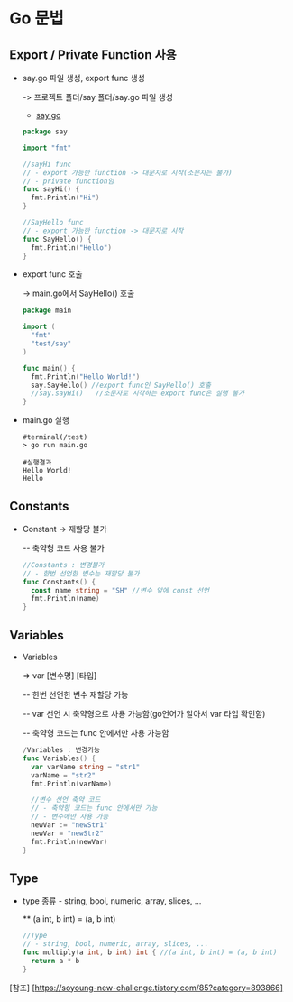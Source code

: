 # Go 문법

## Export / Private Function 사용

- say.go 파일 생성, export func 생성

  -> 프로젝트 폴더/say 폴더/say.go 파일 생성

  - <u>say.go</u>

  ```go
  package say
  
  import "fmt"
  
  //sayHi func
  // - export 가능한 function -> 대문자로 시작(소문자는 불가)
  // - private function임
  func sayHi() {
  	fmt.Println("Hi")
  }
  
  //SayHello func
  // - export 가능한 function -> 대문자로 시작
  func SayHello() {
  	fmt.Println("Hello")
  }
  ```

- export func 호출

  -> main.go에서 SayHello() 호출

  ```go
  package main
  
  import (
  	"fmt"
  	"test/say"
  )
  
  func main() {
  	fmt.Println("Hello World!")
  	say.SayHello() //export func인 SayHello() 호출
  	//say.sayHi()	//소문자로 시작하는 export func은 실행 불가
  }
  ```

- main.go 실행

  ```
  #terminal(/test)
  > go run main.go
  
  #실행결과
  Hello World!
  Hello
  ```

  

## Constants

- Constant -> 재할당 불가

  -- 축약형 코드 사용 불가

  ```go
  //Constants : 변경불가
  // - 한번 선언한 변수는 재할당 불가
  func Constants() {
  	const name string = "SH" //변수 앞에 const 선언
  	fmt.Println(name)
  }
  ```

  

## Variables

- Variables

  => var [변수명] [타입]

  -- 한번 선언한 변수 재할당 가능

  -- var 선언 시 축약형으로 사용 가능함(go언어가 알아서 var 타입 확인함)

  -- 축약형 코드는 func 안에서만 사용 가능함

  ```go
  /Variables : 변경가능
  func Variables() {
  	var varName string = "str1"
  	varName = "str2"
  	fmt.Println(varName)
  
  	//변수 선언 축약 코드
  	// - 축약형 코드는 func 안에서만 가능
  	// - 변수에만 사용 가능
  	newVar := "newStr1"
  	newVar = "newStr2"
  	fmt.Println(newVar)
  }
  ```



## Type

- type 종류 - string, bool, numeric, array, slices, ...

  ** (a int, b int) = (a, b int)

  ```go
  //Type
  // - string, bool, numeric, array, slices, ...
  func multiply(a int, b int) int { //(a int, b int) = (a, b int)
  	return a * b
  }
  ```

  







[참조] [https://soyoung-new-challenge.tistory.com/85?category=893866]
